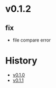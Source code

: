 # v0.1.2
## fix
* file compare error
# History
* [v0.1.0](changelog/archives/v0.1.0.md)
* [v0.1.1](changelog/archives/v0.1.1.md)
